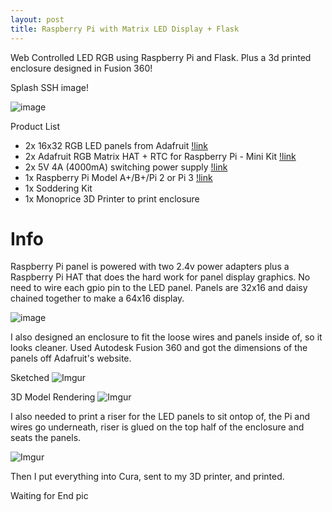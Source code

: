 ```yaml
---
layout: post
title: Raspberry Pi with Matrix LED Display + Flask
---
```


Web Controlled LED RGB using Raspberry Pi and Flask. Plus a 3d printed enclosure designed in Fusion 360!

Splash SSH image!

![image](https://camo.githubusercontent.com/b80d5481811b4ebcf4c0b90ccae3e030a6e04b8e/687474703a2f2f692e696d6775722e636f6d2f6b50377a3254742e706e67)

Product List

* 2x 16x32 RGB LED panels from Adafruit [!link](https://www.adafruit.com/product/420)
* 2x Adafruit RGB Matrix HAT + RTC for Raspberry Pi - Mini Kit [!link](https://www.adafruit.com/product/2345)
* 2x 5V 4A (4000mA) switching power supply [!link](https://www.adafruit.com/product/1466)
* 1x Raspberry Pi Model A+/B+/Pi 2 or Pi 3 [!link](https://www.adafruit.com/product/3055)
* 1x Soddering Kit
* 1x Monoprice 3D Printer to print enclosure

# Info

Raspberry Pi panel is powered with two 2.4v power adapters plus a Raspberry Pi HAT that does the hard work for panel display graphics. No need to wire each gpio pin to the LED panel. Panels are 32x16 and daisy chained together to make a 64x16 display.

![image](https://camo.githubusercontent.com/ac49016f87d032b0c9cf2597c4a2ebe71438320e/687474703a2f2f692e696d6775722e636f6d2f343239567736542e6a7067)

I also designed an enclosure to fit the loose wires and panels inside of, so it looks cleaner. Used Autodesk Fusion 360 and got the dimensions of the panels off Adafruit's website.

Sketched
![Imgur](https://i.imgur.com/fuA9PCk.png)

3D Model Rendering
![Imgur](https://i.imgur.com/8gn79Qv.png)

I also needed to print a riser for the LED panels to sit ontop of, the Pi and wires go underneath, riser is glued on the top half of the enclosure and seats the panels.

![Imgur](https://i.imgur.com/KOoaVij.png)

Then I put everything into Cura, sent to my 3D printer, and printed.

Waiting for End pic
